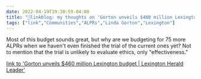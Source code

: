 ```yaml
---
date: 2022-04-19T19:30:59-04:00
title: "🔗linkblog: my thoughts on 'Gorton unveils $460 million Lexington budget | Lexington Herald Leader'"
tags: ["link","Communities","ALPRs","Linda Gorton","Lexington"]
---
```

Most of this budget sounds great, but why are we budgeting for 75 more ALPRs when we haven't even finished the trial of the current ones yet? Not to mention that the trial is unlikely to evaluate ethics, only "effectiveness."
 
[link to 'Gorton unveils $460 million Lexington budget | Lexington Herald Leader'](https://www.kentucky.com/news/local/counties/fayette-county/article260389052.html)
